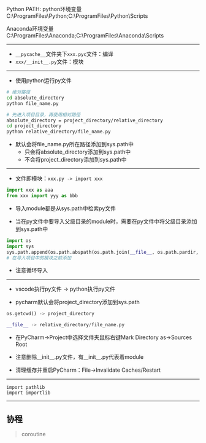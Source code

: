 




Python PATH:
python环境变量
C:\ProgramFiles\Python\;C:\ProgramFiles\Python\Scripts

Anaconda环境变量
C:\ProgramFiles\Anaconda;C:\ProgramFiles\Anaconda\Scripts


---


- `__pycache__`文件夹下`xxx.pyc`文件：编译
- `xxx/__init__.py`文件：模块





---



- 使用python运行py文件
```sh
# 绝对路径
cd absolute_directory
python file_name.py

# 先进入项目目录，再使用相对路径
absolute_directory = project_directory/relative_directory
cd project_directory
python relative_directory/file_name.py
```

- 默认会将file_name.py所在路径添加到sys.path中
    - 只会将absolute_directory添加到sys.path中
    - 不会将project_directory添加到sys.path中

---
- 文件即模块：`xxx.py -> import xxx`
```py
import xxx as aaa
from xxx import yyy as bbb
```
- 导入module都是从sys.path中检索py文件

- 当在py文件中要导入父级目录的module时，需要在py文件中将父级目录添加到sys.path中

```py
import os
import sys
sys.path.append(os.path.abspath(os.path.join(__file__, os.path.pardir, os.path.pardir)))
# 在导入项目中的模块之前添加
```
- 注意循环导入

---
- vscode执行py文件 -> python执行py文件

- pycharm默认会将project_directory添加到sys.path
```py
os.getcwd() -> project_directory

__file__ -> relative_directory/file_name.py
```

- 在PyCharm->Project中选择文件夹鼠标右键Mark Directory as->Sources Root
- 注意删除__init__.py文件，有__init__.py代表着module


- 清理缓存并重启PyCharm：File->Invalidate Caches/Restart

---
```
import pathlib
import importlib
```
---

## 协程
> coroutine




